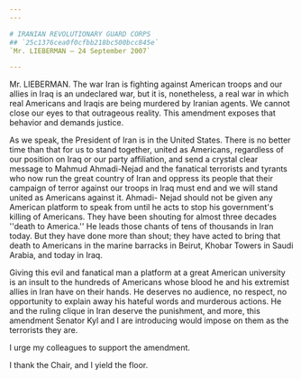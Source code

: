 ```yaml
---
---

# IRANIAN REVOLUTIONARY GUARD CORPS
## `25c1376cea0f0cfbb218bc500bcc845e`
`Mr. LIEBERMAN — 24 September 2007`

---
```



Mr. LIEBERMAN. The war Iran is fighting against American troops and 
our allies in Iraq is an undeclared war, but it is, nonetheless, a real 
war in which real Americans and Iraqis are being murdered by Iranian 
agents. We cannot close our eyes to that outrageous reality. This 
amendment exposes that behavior and demands justice.

As we speak, the President of Iran is in the United States. There is 
no better time than that for us to stand together, united as Americans, 
regardless of our position on Iraq or our party affiliation, and send a 
crystal clear message to Mahmud Ahmadi-Nejad and the fanatical 
terrorists and tyrants who now run the great country of Iran and 
oppress its people that their campaign of terror against our troops in 
Iraq must end and we will stand united as Americans against it. Ahmadi-
Nejad should not be given any American platform to speak from until he 
acts to stop his government's killing of Americans. They have been 
shouting for almost three decades ''death to America.'' He leads those 
chants of tens of thousands in Iran today. But they have done more than 
shout; they have acted to bring that death to Americans in the marine 
barracks in Beirut, Khobar Towers in Saudi Arabia, and today in Iraq.

Giving this evil and fanatical man a platform at a great American 
university is an insult to the hundreds of Americans whose blood he and 
his extremist allies in Iran have on their hands. He deserves no 
audience, no respect, no opportunity to explain away his hateful words 
and murderous actions. He and the ruling clique in Iran deserve the 
punishment, and more, this amendment Senator Kyl and I are introducing 
would impose on them as the terrorists they are.

I urge my colleagues to support the amendment.

I thank the Chair, and I yield the floor.